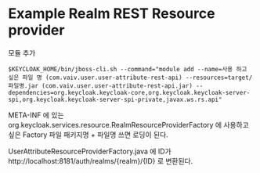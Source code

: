 Example Realm REST Resource provider
====================================

모듈 추가

    $KEYCLOAK_HOME/bin/jboss-cli.sh --command="module add --name=사용 하고 싶은 파일 명 (com.vaiv.user.user-attribute-rest-api) --resources=target/파일명.jar (com.vaiv.user.user-attribute-rest-api.jar) --dependencies=org.keycloak.keycloak-core,org.keycloak.keycloak-server-spi,org.keycloak.keycloak-server-spi-private,javax.ws.rs.api"



META-INF 에 있는 org.keycloak.services.resource.RealmResourceProviderFactory 에 사용하고 싶은 Factory 파일 패키지명 + 파일명 쓰면 로딩이 된다.


UserAttributeResourceProviderFactory.java 에  ID가 http://localhost:8181/auth/realms/{realm}/{ID}  로 변환된다.
